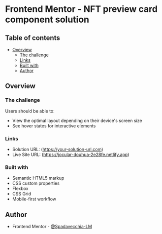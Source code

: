 # Frontend Mentor - NFT preview card component solution


## Table of contents

- [Overview](#overview)
  - [The challenge](#the-challenge)
  - [Links](#links)
  - [Built with](#built-with)
  - [Author](#author)

## Overview

### The challenge

Users should be able to:

- View the optimal layout depending on their device's screen size
- See hover states for interactive elements





### Links

- Solution URL: (https://your-solution-url.com)
- Live Site URL: (https://jocular-douhua-2e28fe.netlify.app)



### Built with

- Semantic HTML5 markup
- CSS custom properties
- Flexbox
- CSS Grid
- Mobile-first workflow

## Author

- Frontend Mentor - [@Spadavecchia-LM](https://www.frontendmentor.io/profile/Spadavecchia-LM)



